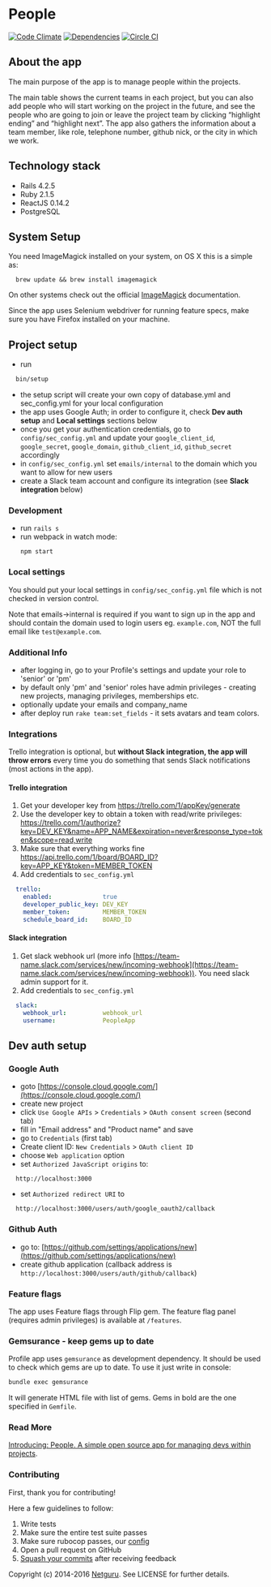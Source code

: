 People
======

[![Code Climate](http://img.shields.io/codeclimate/github/netguru/people.svg)](https://codeclimate.com/github/netguru/people)
[![Dependencies](http://img.shields.io/gemnasium/netguru/people.svg)](https://gemnasium.com/netguru/people)
[![Circle CI](https://circleci.com/gh/netguru/people.svg?style=svg)](https://circleci.com/gh/netguru/people)

## About the app

The main purpose of the app is to manage people within the projects.

The main table shows the current teams in each project, but you can also add people who will start working on the project in the future, and see the people who are going to join or leave the project team by clicking “highlight ending” and “highlight next”. The app also gathers the information about a team member, like role, telephone number, github nick, or the city in which we work.

## Technology stack

* Rails 4.2.5
* Ruby 2.1.5
* ReactJS 0.14.2
* PostgreSQL

## System Setup
You need ImageMagick installed on your system, on OS X this is a simple as:
```shell
  brew update && brew install imagemagick
```
On other systems check out the official [ImageMagick](http://www.imagemagick.org/script/binary-releases.php) documentation.

Since the app uses Selenium webdriver for running feature specs, make sure you have Firefox installed on your machine.

## Project setup

 * run
  ```bash
    bin/setup
  ```
 * the setup script will create your own copy of database.yml and sec_config.yml for your local configuration
 * the app uses Google Auth; in order to configure it, check **Dev auth setup** and **Local settings** sections below
 * once you get your authentication credentials, go to `config/sec_config.yml` and update your `google_client_id`, `google_secret`, `google_domain`, `github_client_id`, `github_secret` accordingly
 * in `config/sec_config.yml` set `emails/internal` to the domain which you want to allow for new users
 * create a Slack team account and configure its integration (see **Slack integration** below)

### Development

* run `rails s`
* run webpack in watch mode:
  ```
  npm start
  ```

### Local settings

You should put your local settings in `config/sec_config.yml` file which is not checked in version control.

Note that emails->internal is required if you want to sign up in the app and should contain the domain used to login users eg. `example.com`, NOT the full email like `test@example.com`.

### Additional Info

 * after logging in, go to your Profile's settings and update your role to 'senior' or 'pm'
 * by default only 'pm' and 'senior' roles have admin privileges - creating new projects, managing privileges, memberships etc.
 * optionally update your emails and company_name
 * after deploy run `rake team:set_fields` - it sets avatars and team colors.

### Integrations

Trello integration is optional, but **without Slack integration, the app will throw errors** every time you do something that sends Slack notifications (most actions in the app).

#### Trello integration

1. Get your developer key from https://trello.com/1/appKey/generate
2. Use the developer key to obtain a token with read/write privileges: https://trello.com/1/authorize?key=DEV_KEY&name=APP_NAME&expiration=never&response_type=token&scope=read,write
3. Make sure that everything works fine https://api.trello.com/1/board/BOARD_ID?key=APP_KEY&token=MEMBER_TOKEN
4. Add credentials to `sec_config.yml`

```yaml
  trello:
    enabled:              true
    developer_public_key: DEV_KEY
    member_token:         MEMBER_TOKEN
    schedule_board_id:    BOARD_ID
```

#### Slack integration

1. Get slack webhook url (more info
[https://team-name.slack.com/services/new/incoming-webhook](https://team-name.slack.com/services/new/incoming-webhook)). You need slack admin support for it.
2. Add credentials to `sec_config.yml`
```yaml
  slack:
    webhook_url:          webhook_url
    username:             PeopleApp
```

## Dev auth setup

### Google Auth

  * goto [https://console.cloud.google.com/](https://console.cloud.google.com/)
  * create new project
  * click `Use Google APIs` > `Credentials` > `OAuth consent screen` (second tab)
  * fill in "Email address" and "Product name" and save
  * go to `Credentials` (first tab)
  * Create client ID: `New Credentials` > `OAuth client ID`
  * choose `Web application` option
  * set `Authorized JavaScript origins` to:
  ```
    http://localhost:3000
  ```
  * set `Authorized redirect URI` to
  ```
    http://localhost:3000/users/auth/google_oauth2/callback
  ```

### Github Auth
  * go to: [https://github.com/settings/applications/new](https://github.com/settings/applications/new)
  * create github application (callback address is `http://localhost:3000/users/auth/github/callback`)

### Feature flags

The app uses Feature flags through Flip gem. The feature flag panel (requires admin privileges) is available at `/features`.

### Gemsurance - keep gems up to date

Profile app uses `gemsurance` as development dependency. It should be used to check which gems are up to date.
To use it just write in console:

```bash
bundle exec gemsurance
```

It will generate HTML file with list of gems. Gems in bold are the one specified in `Gemfile`.

### Read More

[Introducing: People. A simple open source app for managing devs within projects](https://netguru.co/blog/posts/introducing-people-a-simple-open-source-app-for-managing-devs-within-projects).

### Contributing

First, thank you for contributing!

Here a few guidelines to follow:

1. Write tests
2. Make sure the entire test suite passes
3. Make sure rubocop passes, our [config](https://github.com/netguru/hound/blob/master/config/rubocop.yml)
3. Open a pull request on GitHub
4. [Squash your commits](http://blog.steveklabnik.com/posts/2012-11-08-how-to-squash-commits-in-a-github-pull-request) after receiving feedback

Copyright (c) 2014-2016 [Netguru](https://netguru.co). See LICENSE for further details.

